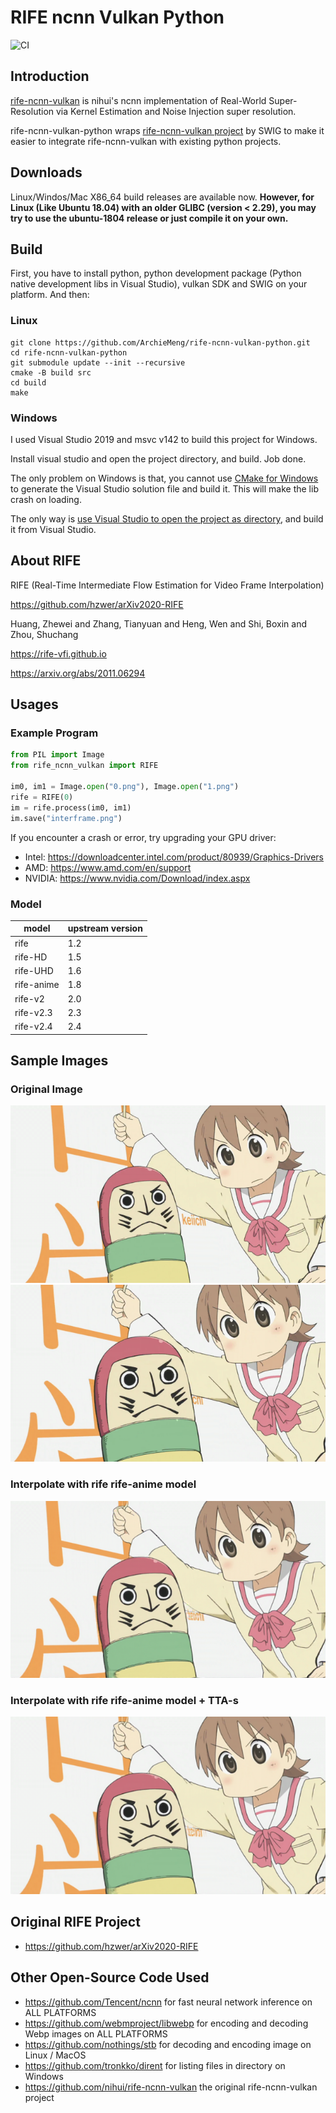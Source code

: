 # RIFE ncnn Vulkan Python

![CI](https://github.com/ArchieMeng/rife-ncnn-vulkan-python/workflows/CI/badge.svg)

## Introduction
[rife-ncnn-vulkan](https://github.com/nihui/rife-ncnn-vulkan) is nihui's ncnn implementation of Real-World Super-Resolution via Kernel Estimation and Noise Injection super resolution.

rife-ncnn-vulkan-python wraps [rife-ncnn-vulkan project](https://github.com/nihui/rife-ncnn-vulkan) by SWIG to make it easier to integrate rife-ncnn-vulkan with existing python projects.

## Downloads

Linux/Windos/Mac X86_64 build releases are available now. **However, for Linux (Like Ubuntu 18.04) with an older GLIBC (version < 2.29), you may try to use the ubuntu-1804 release or just compile it on your own.**

## Build

First, you have to install python, python development package (Python native development libs in Visual Studio), vulkan SDK and SWIG on your platform. And then:

### Linux
```shell
git clone https://github.com/ArchieMeng/rife-ncnn-vulkan-python.git
cd rife-ncnn-vulkan-python
git submodule update --init --recursive
cmake -B build src
cd build
make
```

### Windows
I used Visual Studio 2019 and msvc v142 to build this project for Windows.

Install visual studio and open the project directory, and build. Job done.

The only problem on Windows is that, you cannot use [CMake for Windows](https://cmake.org/download/) to generate the Visual Studio solution file and build it. This will make the lib crash on loading.

The only way is [use Visual Studio to open the project as directory](https://www.microfocus.com/documentation/visual-cobol/vc50/VS2019/GUID-BE1C48AA-DB22-4F38-9644-E9B48658EF36.html), and build it from Visual Studio.

## About RIFE

RIFE (Real-Time Intermediate Flow Estimation for Video Frame Interpolation)

https://github.com/hzwer/arXiv2020-RIFE

Huang, Zhewei and Zhang, Tianyuan and Heng, Wen and Shi, Boxin and Zhou, Shuchang

https://rife-vfi.github.io

https://arxiv.org/abs/2011.06294
## Usages

### Example Program

```Python
from PIL import Image
from rife_ncnn_vulkan import RIFE

im0, im1 = Image.open("0.png"), Image.open("1.png")
rife = RIFE(0)
im = rife.process(im0, im1)
im.save("interframe.png")
```

If you encounter a crash or error, try upgrading your GPU driver:

- Intel: https://downloadcenter.intel.com/product/80939/Graphics-Drivers
- AMD: https://www.amd.com/en/support
- NVIDIA: https://www.nvidia.com/Download/index.aspx

### Model

| model | upstream version |
|---|---|
| rife | 1.2 |
| rife-HD | 1.5 |
| rife-UHD | 1.6 |
| rife-anime | 1.8 |
| rife-v2 | 2.0 |
| rife-v2.3 | 2.3 |
| rife-v2.4 | 2.4 |

## Sample Images

### Original Image

![origin0](images/0.png)
![origin1](images/1.png)

### Interpolate with rife rife-anime model

![rife](images/out.png)

### Interpolate with rife rife-anime model + TTA-s

![rife](images/outx.png)

## Original RIFE Project

- https://github.com/hzwer/arXiv2020-RIFE

## Other Open-Source Code Used

- https://github.com/Tencent/ncnn for fast neural network inference on ALL PLATFORMS
- https://github.com/webmproject/libwebp for encoding and decoding Webp images on ALL PLATFORMS
- https://github.com/nothings/stb for decoding and encoding image on Linux / MacOS
- https://github.com/tronkko/dirent for listing files in directory on Windows
- https://github.com/nihui/rife-ncnn-vulkan the original rife-ncnn-vulkan project
